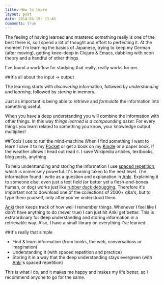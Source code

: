 ```yaml
---
title: How to learn
layout: post
date: 2014-04-19- 11:46
comments: true
---
```

The feeling of having learned and mastered something really is one of the best there is, so I spend a lot of thought and effort to perfecting it. At the moment I'm learning the basics of Japanese, trying to keep my German (after moving), getting knee-deep in Clojure & Emacs, dabbling with econ theory and a handful of other things. 

I've found a workflow for studying that really, really works for me. 

##It's all about the input → output

The learning starts with *discovering* information, followed by *understanding* and *learning*, followed by *storing* in memory. 

Just as important is being able to *retrieve* and *formulate* the information into something useful. 

When you have a deep understanding you will combine the information with other things. In this way *things learned is a compounding asset*. For every things you learn related to something you know, your knowledge output multiplies! 

##Tools I use to run the mind-machine
When I find something I want to learn I save it to my [Pocket](https://getpocket.com/) or get a book on my [Kindle](https://kindle.amazon.com) or a paper book. If the weather allows I head out read it. I save Wikipedia articles, textbooks, blog posts, anything. 

To help understanding and storing the information I use [spaced repetition](http://www.gwern.net/Spaced%20repetition), which is immensely powerful. It's learning taken to the next level. The information found I write as a question and explanation in [Anki](http://ankisrs.net). Explaining it to someone else, even just a text field (or better yet a flesh-and-bones human, or dog) works just like [rubber duck debugging](http://blog.codinghorror.com/rubber-duck-problem-solving/). Therefore it's important not to download one of the collections of 2000+ q&a's, but to type them yourself, only after you've understood them. 

[Anki](http://ankisrs.net) then keeps track of how well I remember things. Whenever I feel like I don't have anything to do (never true) I can just hit Anki get better. This is extraordinary for deep understanding and storing information in a retrievable way. Also, I have a small library on everything I've learned. 

##It's really that simple

* Find & learn information (from books, the web, conversations or imagination)
* Understanding it (with spaced repetition and practice)
* Storing it in a way that the deep understanding stays evergreen (with [Anki](http://ankisrs.net)'s spaced repetition)

This is what I do, and it makes me happy and makes my life better, so I recommend anyone to go for the same.
